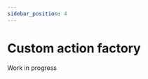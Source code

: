 ```yaml
---
sidebar_position: 4
---
```


# Custom action factory

<span class="chip chip--primary">Work in progress</span>
